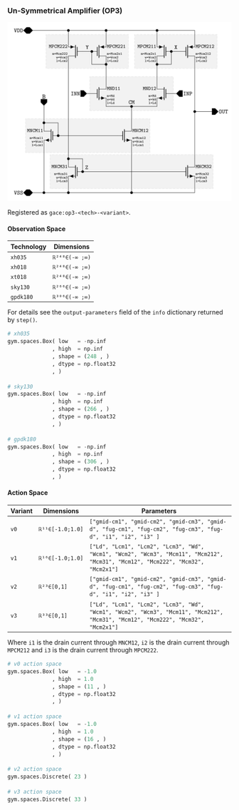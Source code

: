 ### Un-Symmetrical Amplifier (OP3)

![op3](https://raw.githubusercontent.com/matthschw/ace/main/figures/op3.png)

Registered as `gace:op3-<tech>-<variant>`.

#### Observation Space

| Technology | Dimensions     |
|------------|----------------|
| `xh035`    | `ℝ²⁴⁸∈(-∞ ;∞)` |
| `xh018`    | `ℝ²⁴⁸∈(-∞ ;∞)` |
| `xt018`    | `ℝ²⁴⁸∈(-∞ ;∞)` |
| `sky130`   | `ℝ²⁶⁶∈(-∞ ;∞)` |
| `gpdk180`  | `ℝ³⁰⁶∈(-∞ ;∞)` |

For details see the `output-parameters` field of the `info` dictionary
returned by `step()`.

```python
# xh035
gym.spaces.Box( low   = -np.inf
              , high  = np.inf
              , shape = (248 , )
              , dtype = np.float32
              , )

# sky130
gym.spaces.Box( low   = -np.inf
              , high  = np.inf
              , shape = (266 , )
              , dtype = np.float32
              , )

# gpdk180
gym.spaces.Box( low   = -np.inf
              , high  = np.inf
              , shape = (306 , )
              , dtype = np.float32
              , )
```

#### Action Space

| Variant | Dimensions       | Parameters                                                                                                                       |
|---------|------------------|----------------------------------------------------------------------------------------------------------------------------------|
| `v0`    | `ℝ¹¹∈[-1.0;1.0]` | `["gmid-cm1", "gmid-cm2", "gmid-cm3", "gmid-d", "fug-cm1", "fug-cm2", "fug-cm3", "fug-d", "i1", "i2", "i3" ]`                    |
| `v1`    | `ℝ¹⁶∈[-1.0;1.0]` | `["Ld", "Lcm1", "Lcm2", "Lcm3", "Wd", "Wcm1", "Wcm2", "Wcm3", "Mcm11", "Mcm212", "Mcm31", "Mcm12", "Mcm222", "Mcm32", "Mcm2x1"]` |
| `v2`    | `ℝ²³∈[0,1]`      | `["gmid-cm1", "gmid-cm2", "gmid-cm3", "gmid-d", "fug-cm1", "fug-cm2", "fug-cm3", "fug-d", "i1", "i2", "i3" ]`                    |
| `v3`    | `ℝ³³∈[0,1]`    | `["Ld", "Lcm1", "Lcm2", "Lcm3", "Wd", "Wcm1", "Wcm2", "Wcm3", "Mcm11", "Mcm212", "Mcm31", "Mcm12", "Mcm222", "Mcm32", "Mcm2x1"]` |

Where `i1` is the drain current through `MNCM12`, `i2` is the drain current
through `MPCM212` and `i3` is the drain current through `MPCM222`.

```python
# v0 action space
gym.spaces.Box( low   = -1.0
              , high  = 1.0
              , shape = (11 , )
              , dtype = np.float32
              , )

# v1 action space
gym.spaces.Box( low   = -1.0
              , high  = 1.0
              , shape = (16 , )
              , dtype = np.float32
              , )

# v2 action space
gym.spaces.Discrete( 23 )

# v3 action space
gym.spaces.Discrete( 33 )
```

